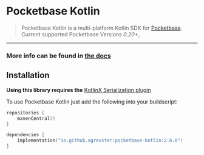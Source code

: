 # Pocketbase Kotlin
> Pocketbase Kotlin is a multi-platform Kotlin SDK for [Pocketbase](https://pocketbase.io).
> Current supported Pocketbase Versions *0.20+*, 
---

### More info can be found in [the docs](https://agrevster.github.io/pocketbase-kotlin/)

## Installation

**Using this library requires the**
[KotlinX Serialization plugin](https://github.com/Kotlin/kotlinx.serialization#using-the-plugins-block)

To use Pocketbase Kotlin just add the following into your buildscript:
```kotlin
repositories {
    mavenCentral()
}

dependencies {
    implementation("io.github.agrevster:pocketbase-kotlin:2.6.0")
}
```
